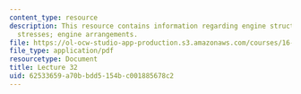 ```yaml
---
content_type: resource
description: This resource contains information regarding engine structures; centrifugal
  stresses; engine arrangements.
file: https://ol-ocw-studio-app-production.s3.amazonaws.com/courses/16-50-introduction-to-propulsion-systems-spring-2012/62533659a70bbdd5154bc001885678c2_MIT16_50S12_lec32.pdf
file_type: application/pdf
resourcetype: Document
title: Lecture 32
uid: 62533659-a70b-bdd5-154b-c001885678c2
---
```

